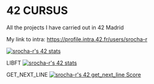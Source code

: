 
# 42 CURSUS

All the projects I have carried out in 42 Madrid

My link to intra: https://profile.intra.42.fr/users/srocha-r


<a href="https://github.com/JaeSeoKim/badge42"><img src="https://badge42.vercel.app/api/v2/cle3vzhca00060gkxe2cj33kj/stats?cursusId=21&coalitionId=64" alt="srocha-r's 42 stats" /></a>

LIBFT <a href="https://github.com/JaeSeoKim/badge42"><img src="https://badge42.vercel.app/api/v2/cle3vzhca00060gkxe2cj33kj/stats?cursusId=21&coalitionId=64" alt="srocha-r's 42 stats" /></a>

GET_NEXT_LINE <a href="https://github.com/JaeSeoKim/badge42"><img src="https://badge42.vercel.app/api/v2/cle3vzhca00060gkxe2cj33kj/project/3059622" alt="srocha-r's 42 get_next_line Score" /></a>

